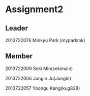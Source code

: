 Assignment2
============

Leader 
-------
2013722076 Minkyu Park (myparkmk)

Member
--------
2013722009 Seki Min(sekimain)

2013722006 Jungin Ju(Jungin)

2013722057 Yoongu Kang(kug828)
